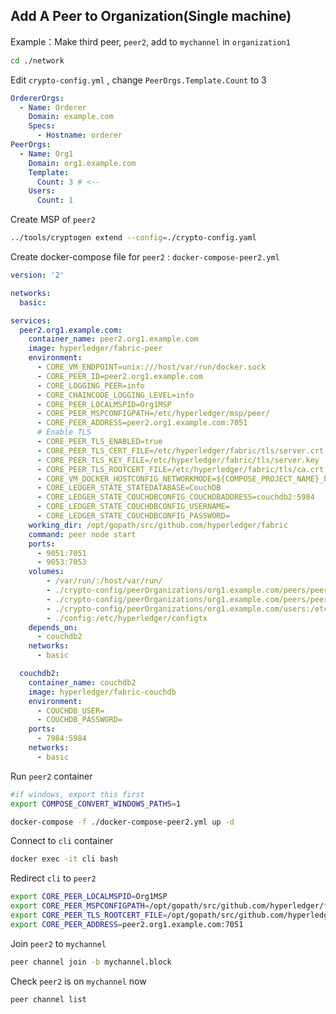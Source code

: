 ## Add A Peer to Organization(Single machine)

Example：Make third peer, `peer2`, add to `mychannel` in `organization1`

```sh
cd ./network
```

Edit `crypto-config.yml` , change `PeerOrgs.Template.Count` to 3
```yml
OrdererOrgs:
  - Name: Orderer
    Domain: example.com
    Specs:
      - Hostname: orderer
PeerOrgs:
  - Name: Org1
    Domain: org1.example.com
    Template:
      Count: 3 # <--
    Users:
      Count: 1
```

Create MSP of `peer2`
```sh
../tools/cryptogen extend --config=./crypto-config.yaml
```

Create docker-compose file for `peer2` : `docker-compose-peer2.yml`
```yml
version: '2'

networks:
  basic:

services:
  peer2.org1.example.com:
    container_name: peer2.org1.example.com
    image: hyperledger/fabric-peer
    environment:
      - CORE_VM_ENDPOINT=unix:///host/var/run/docker.sock
      - CORE_PEER_ID=peer2.org1.example.com
      - CORE_LOGGING_PEER=info
      - CORE_CHAINCODE_LOGGING_LEVEL=info
      - CORE_PEER_LOCALMSPID=Org1MSP
      - CORE_PEER_MSPCONFIGPATH=/etc/hyperledger/msp/peer/
      - CORE_PEER_ADDRESS=peer2.org1.example.com:7051
      # Enable TLS
      - CORE_PEER_TLS_ENABLED=true
      - CORE_PEER_TLS_CERT_FILE=/etc/hyperledger/fabric/tls/server.crt
      - CORE_PEER_TLS_KEY_FILE=/etc/hyperledger/fabric/tls/server.key
      - CORE_PEER_TLS_ROOTCERT_FILE=/etc/hyperledger/fabric/tls/ca.crt
      - CORE_VM_DOCKER_HOSTCONFIG_NETWORKMODE=${COMPOSE_PROJECT_NAME}_basic
      - CORE_LEDGER_STATE_STATEDATABASE=CouchDB
      - CORE_LEDGER_STATE_COUCHDBCONFIG_COUCHDBADDRESS=couchdb2:5984
      - CORE_LEDGER_STATE_COUCHDBCONFIG_USERNAME=
      - CORE_LEDGER_STATE_COUCHDBCONFIG_PASSWORD=
    working_dir: /opt/gopath/src/github.com/hyperledger/fabric
    command: peer node start
    ports:
      - 9051:7051
      - 9053:7053
    volumes:
        - /var/run/:/host/var/run/
        - ./crypto-config/peerOrganizations/org1.example.com/peers/peer2.org1.example.com/msp:/etc/hyperledger/msp/peer
        - ./crypto-config/peerOrganizations/org1.example.com/peers/peer2.org1.example.com/tls:/etc/hyperledger/fabric/tls
        - ./crypto-config/peerOrganizations/org1.example.com/users:/etc/hyperledger/msp/users
        - ./config:/etc/hyperledger/configtx
    depends_on:
      - couchdb2
    networks:
      - basic

  couchdb2:
    container_name: couchdb2
    image: hyperledger/fabric-couchdb
    environment:
      - COUCHDB_USER=
      - COUCHDB_PASSWORD=
    ports:
      - 7984:5984
    networks:
      - basic
```

Run `peer2` container
```sh
#if windows, export this first
export COMPOSE_CONVERT_WINDOWS_PATHS=1

docker-compose -f ./docker-compose-peer2.yml up -d
```

Connect to `cli` container
```sh
docker exec -it cli bash
```

Redirect `cli` to `peer2`
```sh
export CORE_PEER_LOCALMSPID=Org1MSP
export CORE_PEER_MSPCONFIGPATH=/opt/gopath/src/github.com/hyperledger/fabric/peer/crypto/peerOrganizations/org1.example.com/users/Admin@org1.example.com/msp
export CORE_PEER_TLS_ROOTCERT_FILE=/opt/gopath/src/github.com/hyperledger/fabric/peer/crypto/peerOrganizations/org1.example.com/peers/peer2.org1.example.com/tls/ca.crt
export CORE_PEER_ADDRESS=peer2.org1.example.com:7051
```

Join `peer2` to `mychannel`
```sh
peer channel join -b mychannel.block
```

Check `peer2` is on `mychannel` now
```sh
peer channel list
```